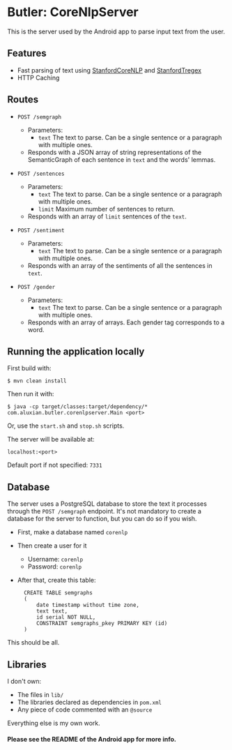 # Butler: CoreNlpServer

This is the server used by the Android app to parse input text from the user.

## Features

- Fast parsing of text using [StanfordCoreNLP](http://nlp.stanford.edu/software/corenlp.shtml) and [StanfordTregex](http://nlp.stanford.edu/software/tregex.shtml)
- HTTP Caching

## Routes

- `POST /semgraph`
    - Parameters:
        - `text` The text to parse. Can be a single sentence or a paragraph with multiple ones.
    - Responds with a JSON array of string representations of the SemanticGraph of each sentence in `text` and the 
    words' lemmas.
    
- `POST /sentences`
    - Parameters:
        - `text` The text to parse. Can be a single sentence or a paragraph with multiple ones.
        - `limit` Maximum number of sentences to return.
    - Responds with an array of `limit` sentences of the `text`.
    
- `POST /sentiment`
    - Parameters:
        - `text` The text to parse. Can be a single sentence or a paragraph with multiple ones.
    - Responds with an array of the sentiments of all the sentences in `text`.
    
- `POST /gender`
    - Parameters:
        - `text` The text to parse. Can be a single sentence or a paragraph with multiple ones.
    - Responds with an array of arrays. Each gender tag corresponds to a word.
    
## Running the application locally

First build with:

    $ mvn clean install

Then run it with:

    $ java -cp target/classes:target/dependency/* com.aluxian.butler.corenlpserver.Main <port>

Or, use the `start.sh` and `stop.sh` scripts.
    
The server will be available at:

    localhost:<port>
    
Default port if not specified: `7331`

## Database

The server uses a PostgreSQL database to store the text it processes through the `POST /semgraph` endpoint. It's not 
mandatory to create a database for the server to function, but you can do so if you wish.

- First, make a database named `corenlp`
- Then create a user for it
    
    - Username: `corenlp`
    - Password: `corenlp`
    
- After that, create this table:

        CREATE TABLE semgraphs
        (
            date timestamp without time zone,
            text text,
            id serial NOT NULL,
            CONSTRAINT semgraphs_pkey PRIMARY KEY (id)
        )

This should be all.

## Libraries

I don't own:

- The files in `lib/`
- The libraries declared as dependencies in `pom.xml`
- Any piece of code commented with an `@source`

Everything else is my own work.

#### Please see the README of the Android app for more info.
